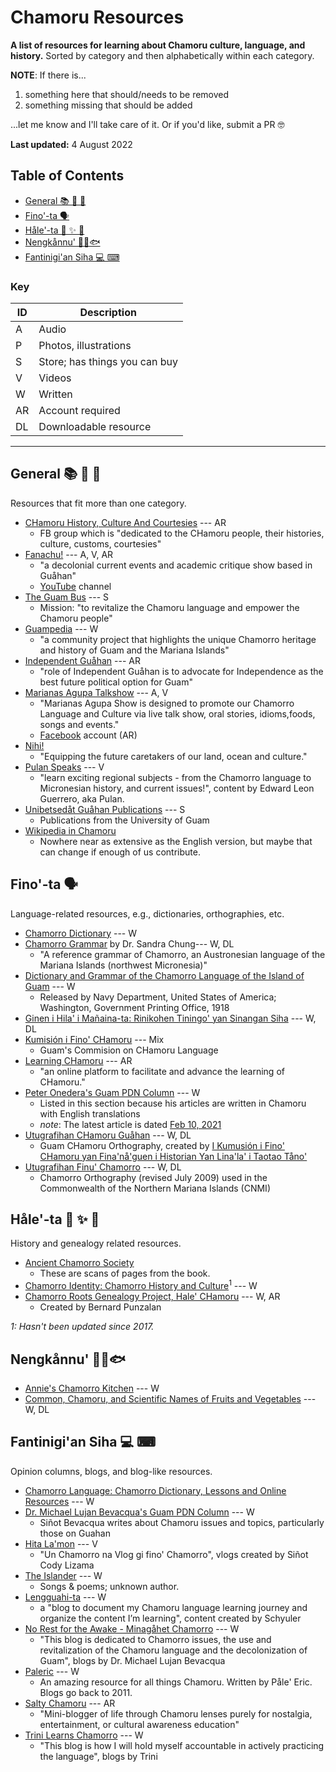 # Chamoru Resources

**A list of resources for learning about Chamoru culture, language, and history.** Sorted by category and then alphabetically within each category.

**NOTE**: If there is...
1. something here that should/needs to be removed
2. something missing that should be added

...let me know and I'll take care of it. Or if you'd like, submit a PR 🤓

**Last updated:** 4 August 2022

<!-- omit in toc -->
## Table of Contents

- [General 📚 📖 📑](#general---)
- [Fino'-ta 🗣](#fino-ta-)
- [Håle'-ta 🌊 ✨ 🧬](#håle-ta---)
- [Nengkånnu' 🍚🥥🐟](#nengkånnu-)
- [Fantinigi'an Siha 💻 ⌨](#fantinigian-siha--)


### Key

| ID | Description |
| --- | --- |
| A | Audio |
| P | Photos, illustrations |
| S | Store; has things you can buy |
| V | Videos |
| W | Written |
| AR | Account required |
| DL | Downloadable resource |

---

## General 📚 📖 📑

Resources that fit more than one category.

- [CHamoru History, Culture And Courtesies](https://www.facebook.com/groups/616633032124663) --- AR
  - FB group which is "dedicated to the CHamoru people, their histories, culture, customs, courtesies"
- [Fanachu!](https://www.patreon.com/fanachu/posts) --- A, V, AR
  - "a decolonial current events and academic critique show based in Guåhan"
  - [YouTube](https://www.youtube.com/channel/UCCKZ59_WJxTQeMp_kJA8ykA) channel
- [The Guam Bus](https://www.theguambus.com/) --- S
  - Mission: "to revitalize the Chamoru language and empower the Chamoru people"
- [Guampedia](https://www.guampedia.com/) --- W
  - "a community project that highlights the unique Chamorro heritage and history of Guam and the Mariana Islands"
- [Independent Guåhan](https://www.facebook.com/independentgu/) --- AR
  - "role of Independent Guåhan is to advocate for Independence as the best future political option for Guam"
- [Marianas Agupa Talkshow](https://www.youtube.com/user/glenabeck) --- A, V
  - "Marianas Agupa Show is designed to promote our Chamorro Language and Culture via live talk show, oral stories, idioms,foods, songs and events."
  - [Facebook](https://www.facebook.com/Marianas-Agupa-Show-278884342457682/) account (AR)
- [Nihi!](https://www.nihiguam.org/media)
  - "Equipping the future caretakers of our land, ocean and culture."
- [Pulan Speaks](https://www.youtube.com/channel/UCF2PEL18ghNHP_HcKMz8LBQ) --- V
  - "learn exciting regional subjects - from the Chamorro language to Micronesian history, and current issues!", content by Edward Leon Guerrero, aka Pulan.
- [Unibetsedåt Guåhan Publications](https://www.uog.edu/uogpress/publications/) --- S
  - Publications from the University of Guam
- [Wikipedia in Chamoru](https://ch.wikipedia.org/wiki/Fanhaluman)
  - Nowhere near as extensive as the English version, but maybe that can change if enough of us contribute.

## Fino'-ta 🗣

Language-related resources, e.g., dictionaries, orthographies, etc.

- [Chamorro Dictionary](http://www.chamoru.info/dictionary/) --- W
- [Chamorro Grammar](https://escholarship.org/uc/item/2sx7w4h5?) by Dr. Sandra Chung--- W, DL
  - "A reference grammar of Chamorro, an Austronesian language of the Mariana Islands (northwest Micronesia)"
- [Dictionary and Grammar of the Chamorro Language of the Island of Guam](http://chamorrobible.org/chamorro-dictionary1.htm) --- W
  - Released by Navy Department, United States of America; Washington, Government Printing Office, 1918
- [Ginen i Hila' i Mañaina-ta: Rinikohen Tiningo' yan Sinangan Siha](https://drive.google.com/file/d/1qPE80j1d4sH5MN912Dromkf6MhvA1OcR/view) --- W, DL
- [Kumisión i Fino' CHamoru](https://kumisionchamoru.guam.gov/) --- Mix
  - Guam's Commision on CHamoru Language
- [Learning CHamoru](https://learningchamoru.com/) --- AR
  - "an online platform to facilitate and advance the learning of CHamoru."
- [Peter Onedera's Guam PDN Column](https://www.guampdn.com/search/?q=onedera) --- W
  - Listed in this section because his articles are written in Chamoru with English translations
  - *note*: The latest article is dated [Feb 10, 2021](https://www.guampdn.com/opinion/ha-kontenuha-i-dinesrespetu-guini-na-s-kkan/article_3d1bdd33-e301-5182-b10f-dae7f75e04e7.html)
- [Utugrafihan CHamoru Guåhan](https://kumisionchamoru.guam.gov/sites/default/files/utugrafihan_chamoru_guahan.pdf) --- W, DL
  - Guam CHamoru Orthography, created by [I Kumusión i Fino' CHamoru yan Fina'nå'guen i Historian Yan Lina'la' i Taotao Tåno'](https://kumisionchamoru.guam.gov/)
- [Utugrafihan Finu' Chamorro](https://people.ucsc.edu/~schung/Utugrafiha2010.pdf) --- W, DL
  - Chamorro Orthography (revised July 2009) used in the Commonwealth of the Northern Mariana Islands (CNMI)

## Håle'-ta 🌊 ✨ 🧬

History and genealogy related resources.

- [Ancient Chamorro Society](https://ancientchamorrosociety.weebly.com/)
  - These are scans of pages from the book.
- [Chamorro Identity: Chamorro History and Culture](https://chamorrohistory.blogspot.com/)<sup>1</sup> --- W
- [Chamorro Roots Genealogy Project, Hale' CHamoru](https://www.chamorroroots.com/v7/) --- W, AR
  - Created by Bernard Punzalan

*1: Hasn't been updated since 2017.*

## Nengkånnu' 🍚🥥🐟

- [Annie's Chamorro Kitchen](https://www.annieschamorrokitchen.com/chamorro-dishes/) --- W
- [Common, Chamoru, and Scientific Names of Fruits and Vegetables](https://cnas-re.uog.edu/wp-content/uploads/2016/03/chamoru_science_names_3_21_16.pdf) --- W, DL

## Fantinigi'an Siha 💻 ⌨

Opinion columns, blogs, and blog-like resources.

- [Chamorro Language: Chamorro Dictionary, Lessons and Online Resources](http://www.chamoru.info/) --- W
- [Dr. Michael Lujan Bevacqua's Guam PDN Column](https://www.guampdn.com/search/?q=Bevacqua) --- W
  - Siñot Bevacqua writes about Chamoru issues and topics, particularly those on Guahan
- [Hita La'mon](https://www.youtube.com/channel/UC4Hab84fuJ6hwQFxTOKqItw) --- V
  - "Un Chamorro na Vlog gi fino' Chamorro", vlogs created by Siñot Cody Lizama
- [The Islander](https://chotdecamilo.blogspot.com/) --- W
  - Songs & poems; unknown author.
- [Lengguahi-ta](https://lengguahita.wordpress.com/) --- W
  - a "blog to document my Chamoru language learning journey and organize the content I’m learning", content created by Schyuler
- [No Rest for the Awake - Minagåhet Chamorro](https://minagahet.blogspot.com/) --- W
  - "This blog is dedicated to Chamorro issues, the use and revitalization of the Chamoru language and the decolonization of Guam", blogs by Dr. Michael Lujan Bevacqua
- [Paleric](https://paleric.blogspot.com/) --- W
  - An amazing resource for all things Chamoru. Written by Påle' Eric. Blogs go back to 2011.
- [Salty Chamoru](https://www.instagram.com/thesaltychamoru/) --- AR
  - "Mini-blogger of life through Chamoru lenses purely for nostalgia, entertainment, or cultural awareness education"
- [Trini Learns Chamorro](https://trinilearnschamorro.blogspot.com/) --- W
  - "This blog is how I will hold myself accountable in actively practicing the language", blogs by Trini
